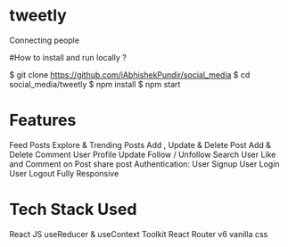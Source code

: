 # tweetly
Connecting people  

#How to install and run locally ?  

$ git clone https://github.com/iAbhishekPundir/social_media
$ cd social_media/tweetly
$ npm install
$ npm start

# Features  
Feed Posts
Explore & Trending Posts
Add , Update & Delete Post
Add & Delete Comment
User Profile Update
Follow / Unfollow
Search User
Like and Comment on Post
share post
Authentication:
User Signup
User Login
User Logout
Fully Responsive

# Tech Stack Used
React JS
useReducer & useContext Toolkit
React Router v6
vanilla css
